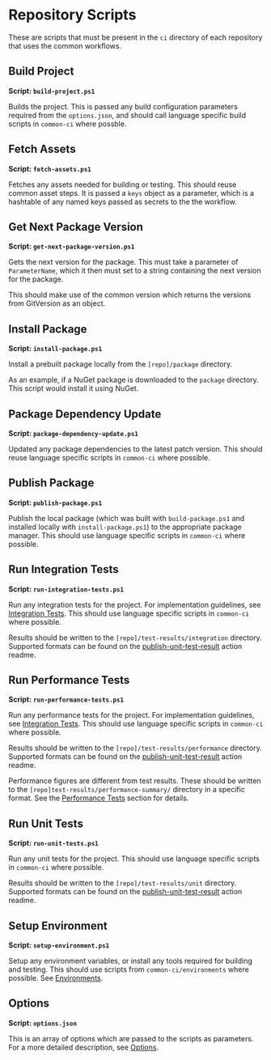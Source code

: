 # Repository Scripts

These are scripts that must be present in the `ci` directory of each repository that uses the common workflows.

## Build Project

**Script: `build-project.ps1`**

Builds the project. This is passed any build configuration parameters required from the `options.json`, and should call language specific build scripts in `common-ci` where possble.

## Fetch Assets

**Script: `fetch-assets.ps1`**

Fetches any assets needed for building or testing. This should reuse common asset steps. It is passed a `keys` object as a parameter, which is a hashtable of any named keys passed as secrets to the the workflow.

## Get Next Package Version

**Script: `get-next-package-version.ps1`**

Gets the next version for the package. This must take a parameter of `ParameterName`, which it then must set to a string containing the next version for the package.

This should make use of the common version which returns the versions from GitVersion as an object.

## Install Package

**Script: `install-package.ps1`**

Install a prebuilt package locally from the `[repo]/package` directory.

As an example, if a NuGet package is downloaded to the `package` directory. This script would install it using NuGet.

## Package Dependency Update

**Script: `package-dependency-update.ps1`**

Updated any package dependencies to the latest patch version. This should reuse language specific scripts in `common-ci` where possible.

## Publish Package

**Script: `publish-package.ps1`**

Publish the local package (which was built with `build-package.ps1` and installed locally with `install-package.ps1`) to the appropriate package manager. This should use language specific scripts in `common-ci` where possible.

## Run Integration Tests

**Script: `run-integration-tests.ps1`**

Run any integration tests for the project. For implementation guidelines, see [Integration Tests](/DESIGN.md#integration-tests). This should use language specific scripts in `common-ci` where possible.

Results should be written to the `[repo]/test-results/integration` directory. Supported formats can be found on the [publish-unit-test-result](https://github.com/EnricoMi/publish-unit-test-result-action#generating-test-result-files) action readme.

## Run Performance Tests

**Script: `run-performance-tests.ps1`**

Run any performance tests for the project. For implementation guidelines, see [Integration Tests](/DESIGN.md#integration-tests). This should use language specific scripts in `common-ci` where possible.

Results should be written to the `[repo]/test-results/performance` directory. Supported formats can be found on the [publish-unit-test-result](https://github.com/EnricoMi/publish-unit-test-result-action#generating-test-result-files) action readme.

Performance figures are different from test results. These should be written to the `[repo]test-results/performance-summary/` directory in a specific format. See the [Performance Tests](/DESIGN.md#performance-tests) section for details.

## Run Unit Tests

**Script: `run-unit-tests.ps1`**

Run any unit tests for the project. This should use language specific scripts in `common-ci` where possible.

Results should be written to the `[repo]/test-results/unit` directory. Supported formats can be found on the [publish-unit-test-result](https://github.com/EnricoMi/publish-unit-test-result-action#generating-test-result-files) action readme.

## Setup Environment

**Script: `setup-environment.ps1`**

Setup any environment variables, or install any tools required for building and testing. This should use scripts from `common-ci/environments` where possible. See [Environments](/environments/README.md).

## Options

**Script: `options.json`**

This is an array of options which are passed to the scripts as parameters. For a more detailed description, see [Options](/DESIGN.md#build-options).